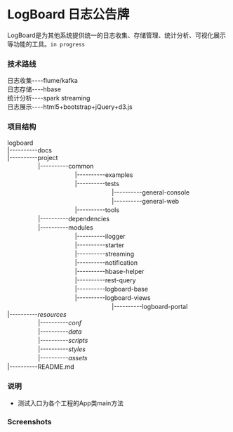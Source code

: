 ﻿
# LogBoard 日志公告牌
LogBoard是为其他系统提供统一的日志收集、存储管理、统计分析、可视化展示等功能的工具。`in progress`
### 技术路线
日志收集----flume/kafka  
日志存储----hbase  
统计分析----spark streaming  
日志展示----html5+bootstrap+jQuery+d3.js  
### 项目结构
logboard  
    |----------docs    
    |----------project   
　　　　　|----------common  
　　　　　　　　　　　|----------examples  
　　　　　　　　　　　|----------tests  
　　　　　　　　　　　　　　　　　|----------general-console  
　　　　　　　　　　　　　　　　　|----------general-web  
　　　　　　　　　　　|----------tools  
　　　　　|----------dependencies    
　　　　　|----------modules    
　　　　　　　　　　　|----------ilogger   
　　　　　　　　　　　|----------starter       
　　　　　　　　　　　|----------streaming   
　　　　　　　　　　　|----------notification   
　　　　　　　　　　　|----------hbase-helper  
　　　　　　　　　　　|----------rest-query  
　　　　　　　　　　　|----------logboard-base  
　　　　　　　　　　　|----------logboard-views  
　　　　　　　　　　　　　　　　　|----------logboard-portal  
    |----------*resources*  
　　　　　|----------*conf*  
　　　　　|----------*data*  
　　　　　|----------*scripts*  
　　　　　|----------*styles*  
　　　　　|----------*assets*  
    |----------README.md　  　　　　　　　　　　　　　　　　
### 说明  
- 测试入口为各个工程的App类main方法     
    
### Screenshots  
